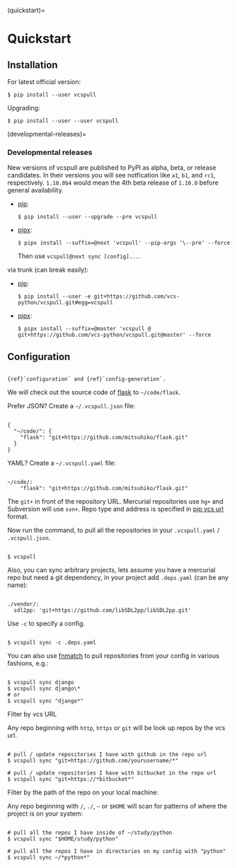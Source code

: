 (quickstart)=

# Quickstart

## Installation

For latest official version:

```console
$ pip install --user vcspull
```

Upgrading:

```console
$ pip install --user --user vcspull
```

(developmental-releases)=

### Developmental releases

New versions of vcspull are published to PyPI as alpha, beta, or release candidates.
In their versions you will see notfication like `a1`, `b1`, and `rc1`, respectively.
`1.10.0b4` would mean the 4th beta release of `1.10.0` before general availability.

- [pip]\:

  ```console
  $ pip install --user --upgrade --pre vcspull
  ```

- [pipx]\:

  ```console
  $ pipx install --suffix=@next 'vcspull' --pip-args '\--pre' --force
  ```

  Then use `vcspull@next sync [config]...`.

via trunk (can break easily):

- [pip]\:

  ```console
  $ pip install --user -e git+https://github.com/vcs-python/vcspull.git#egg=vcspull
  ```

- [pipx]\:

  ```console
  $ pipx install --suffix=@master 'vcspull @ git+https://github.com/vcs-python/vcspull.git@master' --force
  ```

[pip]: https://pip.pypa.io/en/stable/
[pipx]: https://pypa.github.io/pipx/docs/

## Configuration

```{seealso}

{ref}`configuration` and {ref}`config-generation`.

```

We will check out the source code of [flask][flask] to `~/code/flask`.

Prefer JSON? Create a `~/.vcspull.json` file:

```{code-block} json

{
  "~/code/": {
    "flask": "git+https://github.com/mitsuhiko/flask.git"
  }
}

```

YAML? Create a `~/.vcspull.yaml` file:

```{code-block} yaml

~/code/:
    "flask": "git+https://github.com/mitsuhiko/flask.git"

```

The `git+` in front of the repository URL. Mercurial repositories use
`hg+` and Subversion will use `svn+`. Repo type and address is
specified in [pip vcs url][pip vcs url] format.

Now run the command, to pull all the repositories in your
`.vcspull.yaml` / `.vcspull.json`.

```console

$ vcspull

```

Also, you can sync arbitrary projects, lets assume you have a mercurial
repo but need a git dependency, in your project add `.deps.yaml` (can
be any name):

```{code-block} yaml

./vendor/:
  sdl2pp: 'git+https://github.com/libSDL2pp/libSDL2pp.git'

```

Use `-c` to specify a config.

```console

$ vcspull sync -c .deps.yaml

```

You can also use [fnmatch][fnmatch] to pull repositories from your config in
various fashions, e.g.:

```console

$ vcspull sync django
$ vcspull sync django\*
# or
$ vcspull sync "django*"

```

Filter by vcs URL

Any repo beginning with `http`, `https` or `git` will be look up
repos by the vcs url.

```console

# pull / update repositories I have with github in the repo url
$ vcspull sync "git+https://github.com/yourusername/*"

# pull / update repositories I have with bitbucket in the repo url
$ vcspull sync "git+https://*bitbucket*"

```

Filter by the path of the repo on your local machine:

Any repo beginning with `/`, `./`, `~` or `$HOME` will scan
for patterns of where the project is on your system:

```console

# pull all the repos I have inside of ~/study/python
$ vcspull sync "$HOME/study/python"

# pull all the repos I have in directories on my config with "python"
$ vcspull sync ~/*python*"

```

[pip vcs url]: http://www.pip-installer.org/en/latest/logic.html#vcs-support
[flask]: http://flask.pocoo.org/
[fnmatch]: http://pubs.opengroup.org/onlinepubs/009695399/functions/fnmatch.html
